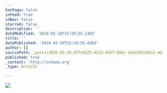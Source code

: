 ```yaml
---
hasPage: false
inFeed: true
inNav: false
starred: false
description: ''
dateModified: '2016-02-10T15:50:55.230Z'
title: ''
datePublished: '2016-02-10T15:50:55.438Z'
author: []
sourcePath: _posts/2016-02-10-d7fd4325-6233-4927-80bc-4e02d9310612.md
published: true
_context: 'http://schema.org'
_type: Article

---
```

![](https://the-grid-user-content.s3-us-west-2.amazonaws.com/960e57fd-a10b-409c-bda2-5c4a1d187250.png)